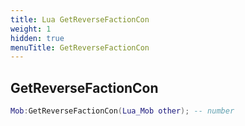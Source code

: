 ```yaml
---
title: Lua GetReverseFactionCon
weight: 1
hidden: true
menuTitle: GetReverseFactionCon
---
```

## GetReverseFactionCon
```lua
Mob:GetReverseFactionCon(Lua_Mob other); -- number
```